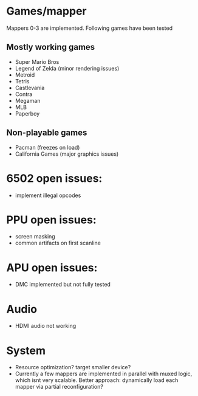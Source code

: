 # Games/mapper
Mappers 0-3 are implemented.  Following games have been tested
## Mostly working games
- Super Mario Bros
- Legend of Zelda (minor rendering issues)
- Metroid
- Tetris
- Castlevania
- Contra
- Megaman
- MLB
- Paperboy
## Non-playable games
- Pacman (freezes on load)
- California Games (major graphics issues)

# 6502 open issues:
- implement illegal opcodes

# PPU open issues:
- screen masking
- common artifacts on first scanline

# APU open issues:
- DMC implemented but not fully tested

# Audio
- HDMI audio not working

# System
- Resource optimization? target smaller device?
- Currently a few mappers are implemented in parallel with muxed logic, which isnt very scalable. Better approach: dynamically load each mapper via partial reconfiguration?
